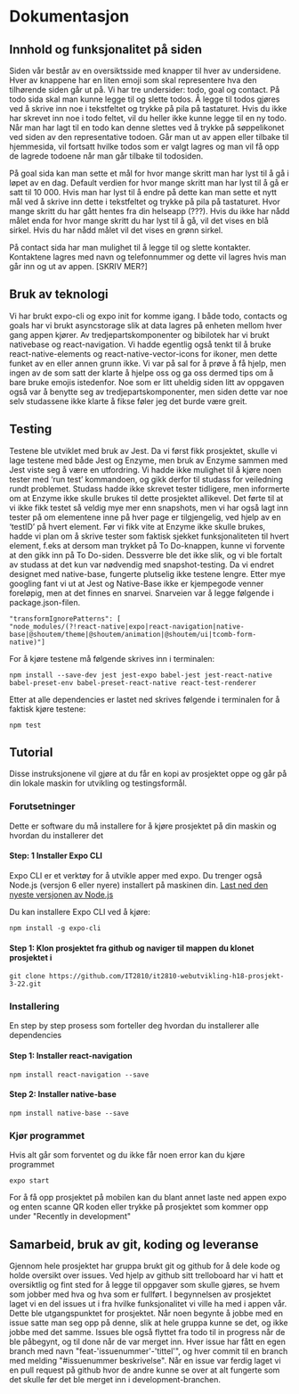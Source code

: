 # Dokumentasjon

##  Innhold og funksjonalitet på siden
Siden vår består av en oversiktsside med knapper til hver av undersidene. Hver av knappene har en liten emoji som skal representere hva den tilhørende siden går ut på. Vi har tre undersider: todo, goal og contact. På todo sida skal man kunne legge til og slette todos. Å legge til todos gjøres ved å skrive inn noe i tekstfeltet og trykke på pila på tastaturet. Hvis du ikke har skrevet inn noe i todo feltet, vil du heller ikke kunne legge til en ny todo. Når man har lagt til en todo kan denne slettes ved å trykke på søppelikonet ved siden av den representative todoen. Går man ut av appen eller tilbake til hjemmesida, vil fortsatt hvilke todos som er valgt lagres og man vil få opp de lagrede todoene når man går tilbake til todosiden. 

På goal sida kan man sette et mål for hvor mange skritt man har lyst til å gå i løpet av en dag. Default verdien for hvor mange skritt man har lyst til å gå er satt til 10 000. Hvis man har lyst til å endre på dette kan man sette et nytt mål ved å skrive inn dette i tekstfeltet og trykke på pila på tastaturet. Hvor mange skritt du har gått hentes fra din helseapp (???). Hvis du ikke har nådd målet enda for hvor mange skritt du har lyst til å gå, vil det vises en blå sirkel. Hvis du har nådd målet vil det vises en grønn sirkel. 

På contact sida har man mulighet til å legge til og slette kontakter. Kontaktene lagres med navn og telefonnummer og dette vil lagres hvis man går inn og ut av appen. [SKRIV MER?]

## Bruk av teknologi
Vi har brukt expo-cli og expo init for komme igang. I både todo, contacts og goals har vi brukt asyncstorage slik at data lagres på enheten mellom hver gang appen kjører. Av tredjepartskomponenter og bibilotek har vi brukt nativebase og react-navigation. Vi hadde egentlig også tenkt til å bruke react-native-elements og react-native-vector-icons for ikoner, men dette funket av en eller annen grunn ikke. Vi var på sal for å prøve å få hjelp, men ingen av de som satt der klarte å hjelpe oss og ga oss dermed tips om å bare bruke emojis istedenfor. Noe som er litt uheldig siden litt av oppgaven også var å benytte seg av tredjepartskomponenter, men siden dette var noe selv studassene ikke klarte å fikse føler jeg det burde være greit. 

## Testing
Testene ble utviklet med bruk av Jest. Da vi først fikk prosjektet, skulle vi lage testene med både Jest og Enzyme, men bruk av Enzyme sammen med Jest viste seg å være en utfordring. Vi hadde ikke mulighet til å kjøre noen tester med ‘run test’ kommandoen, og gikk derfor til studass for veiledning rundt problemet. Studass hadde ikke skrevet tester tidligere, men informerte om at Enzyme ikke skulle brukes til dette prosjektet allikevel. Det førte til at vi ikke fikk testet så veldig mye mer enn snapshots, men vi har også lagt inn tester på om elementene inne på hver page er tilgjengelig, ved hjelp av en ‘testID’ på hvert element. Før vi fikk vite at Enzyme ikke skulle brukes, hadde vi plan om å skrive tester som faktisk sjekket funksjonaliteten til hvert element, f.eks at dersom man trykket på To Do-knappen, kunne vi forvente at den gikk inn på To Do-siden. Dessverre ble det ikke slik, og vi ble fortalt av studass at det kun var nødvendig med snapshot-testing.
Da vi endret designet med native-base, fungerte plutselig ikke testene lengre. Etter mye googling fant vi ut at Jest og Native-Base ikke er kjempegode venner foreløpig, men at det finnes en snarvei. Snarveien var å legge følgende i package.json-filen.

```
"transformIgnorePatterns": [
"node_modules/(?!react-native|expo|react-navigation|native-base|@shoutem/theme|@shoutem/animation|@shoutem/ui|tcomb-form-native)"]
```

For å kjøre testene må følgende skrives inn i terminalen:

```
npm install --save-dev jest jest-expo babel-jest jest-react-native babel-preset-env babel-preset-react-native react-test-renderer 
```

Etter at alle dependencies er lastet ned skrives følgende i terminalen for å faktisk kjøre testene:

```
npm test
```

## Tutorial
Disse instruksjonene vil gjøre at du får en kopi av prosjektet oppe og går på din lokale maskin for utvikling og testingsformål. 

### Forutsetninger
Dette er software du må installere for å kjøre prosjektet på din maskin og hvordan du installerer det

#### Step: 1 Installer Expo CLI
Expo CLI er et verktøy for å utvikle apper med expo. Du trenger også Node.js (versjon 6 eller nyere) installert på maskinen din.
[Last ned den nyeste versjonen av Node.js](https://nodejs.org/en/)

Du kan installere Expo CLI ved å kjøre:

```
npm install -g expo-cli
```

#### Step 1: Klon prosjektet fra github og naviger til mappen du klonet prosjektet i

```
git clone https://github.com/IT2810/it2810-webutvikling-h18-prosjekt-3-22.git
```


### Installering
En step by step prosess som forteller deg hvordan du installerer alle dependencies

#### Step 1: Installer react-navigation

```
npm install react-navigation --save
```

#### Step 2: Installer native-base

```
npm install native-base --save

```

### Kjør programmet

Hvis alt går som forventet og du ikke får noen error kan du kjøre programmet

```
expo start

```
For å få opp prosjektet på mobilen kan du blant annet laste ned appen expo og enten scanne QR koden eller trykke på prosjektet som kommer opp under "Recently in development"

## Samarbeid, bruk av git, koding og leveranse
Gjennom hele prosjektet har gruppa brukt git og github for å dele kode og holde oversikt over issues. Ved hjelp av github sitt trelloboard har vi hatt et oversiktlig og fint sted for å legge til oppgaver som skulle gjøres, se hvem som jobber med hva og hva som er fullført. I begynnelsen av prosjektet laget vi en del issues ut i fra hvilke funksjonalitet vi ville ha med i appen vår. Dette ble utgangspunktet for prosjektet. Når noen begynte å jobbe med en issue satte man seg opp på denne, slik at hele gruppa kunne se det, og ikke jobbe med det samme. Issues ble også flyttet fra todo til in progress når de ble påbegynt, og til done når de var merget inn. Hver issue har fått en egen branch med navn "feat-'issuenummer'-'tittel'", og hver commit til en branch med melding "#issuenummer beskrivelse". Når en issue var ferdig laget vi en pull request på github hvor de andre kunne se over at alt fungerte som det skulle før det ble merget inn i development-branchen.

